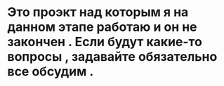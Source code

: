 # Это проэкт над которым я на данном этапе работаю и он не закончен . Если будут какие-то вопросы , задавайте обязательно все обсудим .

